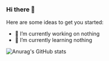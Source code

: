 ### Hi there 👋


Here are some ideas to get you started:

- 🔭 I’m currently working on nothing
- 🌱 I’m currently learning nothing

![Anurag's GitHub stats](https://github-readme-stats.vercel.app/api?username=RajuACE&hide=contribs,prs&show_icons=true&theme=radical)
